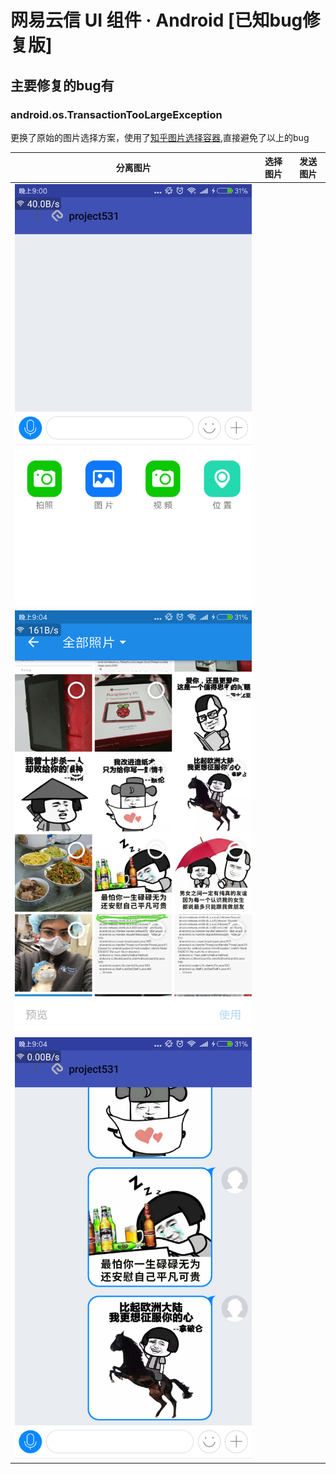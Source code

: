 # 网易云信 UI 组件 · Android [已知bug修复版]

## 主要修复的bug有

### android.os.TransactionTooLargeException

更换了原始的图片选择方案，使用了[知乎图片选择容器](https://github.com/zhihu/Matisse),直接避免了以上的bug<br/>

|分离图片|选择图片|发送图片
|-|-|-|
| <img src="https://raw.githubusercontent.com/Microhx/NIM_Android_UIKit/master/images/01.png" />  |  
  <img src="https://raw.githubusercontent.com/Microhx/NIM_Android_UIKit/master/images/02.png"/> |  
  <img src="https://raw.githubusercontent.com/Microhx/NIM_Android_UIKit/master/images/03.png" />|
